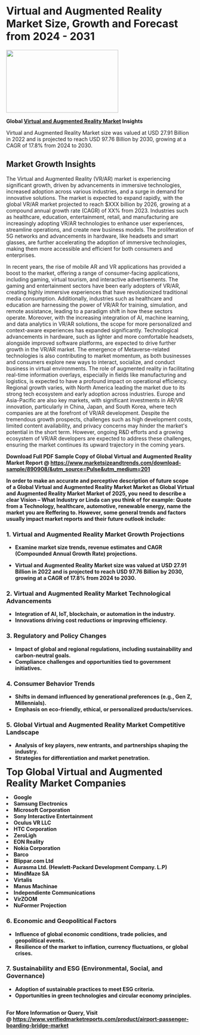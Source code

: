 <H1>Virtual and Augmented Reality Market Size, Growth and Forecast from 2024 - 2031</H1><img class="aligncenter size-medium wp-image-584254" src="https://thirdeyenews.in/wp-content/uploads/2024/09/Global-Market-Research-300x168.jpeg" alt="" width="300" height="168" /><p><strong>Global&nbsp;<a href="https://www.marketsizeandtrends.com/download-sample/890908/&amp;utm_source=Pulse&amp;utm_medium=201">Virtual and Augmented Reality Market</a> Insights</strong></p><p>Virtual and Augmented Reality Market size was valued at USD 27.91 Billion in 2022 and is projected to reach USD 97.76 Billion by 2030, growing at a CAGR of 17.8% from 2024 to 2030.</p><p><h2>Market Growth Insights</h2> <p>The Virtual and Augmented Reality (VR/AR) market is experiencing significant growth, driven by advancements in immersive technologies, increased adoption across various industries, and a surge in demand for innovative solutions. The market is expected to expand rapidly, with the global VR/AR market projected to reach $XXX billion by 2026, growing at a compound annual growth rate (CAGR) of XX% from 2023. Industries such as healthcare, education, entertainment, retail, and manufacturing are increasingly adopting VR/AR technologies to enhance user experiences, streamline operations, and create new business models. The proliferation of 5G networks and advancements in hardware, like headsets and smart glasses, are further accelerating the adoption of immersive technologies, making them more accessible and efficient for both consumers and enterprises.</p> <p><strong></strong></p> <p>In recent years, the rise of mobile AR and VR applications has provided a boost to the market, offering a range of consumer-facing applications, including gaming, virtual tourism, and interactive advertisements. The gaming and entertainment sectors have been early adopters of VR/AR, creating highly immersive experiences that have revolutionized traditional media consumption. Additionally, industries such as healthcare and education are harnessing the power of VR/AR for training, simulation, and remote assistance, leading to a paradigm shift in how these sectors operate. Moreover, with the increasing integration of AI, machine learning, and data analytics in VR/AR solutions, the scope for more personalized and context-aware experiences has expanded significantly. Technological advancements in hardware, such as lighter and more comfortable headsets, alongside improved software platforms, are expected to drive further growth in the VR/AR market. The emergence of Metaverse-related technologies is also contributing to market momentum, as both businesses and consumers explore new ways to interact, socialize, and conduct business in virtual environments. The role of augmented reality in facilitating real-time information overlays, especially in fields like manufacturing and logistics, is expected to have a profound impact on operational efficiency. Regional growth varies, with North America leading the market due to its strong tech ecosystem and early adoption across industries. Europe and Asia-Pacific are also key markets, with significant investments in AR/VR innovation, particularly in China, Japan, and South Korea, where tech companies are at the forefront of VR/AR development. Despite the tremendous growth prospects, challenges such as high development costs, limited content availability, and privacy concerns may hinder the market's potential in the short term. However, ongoing R&D efforts and a growing ecosystem of VR/AR developers are expected to address these challenges, ensuring the market continues its upward trajectory in the coming years. <p><strong></p><p><span class=""><strong>Download Full PDF Sample Copy of Global Virtual and Augmented Reality Market Report</strong> @ <a href="https://www.marketsizeandtrends.com/download-sample/890908/&amp;utm_source=Pulse&amp;utm_medium=201" target="_blank">https://www.marketsizeandtrends.com/download-sample/890908/&amp;utm_source=Pulse&amp;utm_medium=201</a></span></p><p>In order to make an accurate and perceptive description of future scope of a Global&nbsp;Virtual and Augmented Reality Market Market as Global&nbsp;Virtual and Augmented Reality Market Market of 2025, you need to describe a clear Vision &ndash; What Industry or Linda can you think of for example: Quote from a Technology, healthcare, automotive, renewable energy, name the market you are Reffering to. However, some general trends and factors usually impact market reports and their future outlook include:</p><h3>1.&nbsp;<strong>Virtual and Augmented Reality Market Growth Projections</strong></h3><ul><li>Examine market size trends, revenue estimates and CAGR (Compounded Annual Growth Rate) projections.</li><li><p>Virtual and Augmented Reality Market size was valued at USD 27.91 Billion in 2022 and is projected to reach USD 97.76 Billion by 2030, growing at a CAGR of 17.8% from 2024 to 2030.</p></li></ul><h3>2.&nbsp;<strong>Virtual and Augmented Reality Market Technological Advancements</strong></h3><ul><li>Integration of AI, IoT, blockchain, or automation in the industry.</li><li>Innovations driving cost reductions or improving efficiency.</li></ul><h3>3.&nbsp;<strong>Regulatory and Policy Changes</strong></h3><ul><li>Impact of global and regional regulations, including sustainability and carbon-neutral goals.</li><li>Compliance challenges and opportunities tied to government initiatives.</li></ul><h3>4.&nbsp;<strong>Consumer Behavior Trends</strong></h3><ul><li>Shifts in demand influenced by generational preferences (e.g., Gen Z, Millennials).</li><li>Emphasis on eco-friendly, ethical, or personalized products/services.</li></ul><h3>5.&nbsp;<strong>Global Virtual and Augmented Reality Market Competitive Landscape</strong></h3><ul><li>Analysis of key players, new entrants, and partnerships shaping the industry.</li><li>Strategies for differentiation and market penetration.</li></ul><p data-pm-slice="1 1 []"><span style="color: inherit; font-family: inherit; font-size: 25px;">Top Global Virtual and Augmented Reality Market Companies</span></p><div class="" data-test-id=""><p><li>Google</li><li> Samsung Electronics</li><li> Microsoft Corporation</li><li> Sony Interactive Entertainment</li><li> Oculus VR LLC</li><li> HTC Corporation</li><li> ZeroLigh</li><li> EON Reality</li><li> Nokia Corporation</li><li> Barco</li><li> Blippar.com Ltd</li><li> Aurasma Ltd. (Hewlett-Packard Development Company. L.P)</li><li> MindMaze SA</li><li> Virtalis</li><li> Manus Machinae</li><li> Independiente Communications</li><li> VirZOOM</li><li> NuFormer Projection</li></p></div><h3>6.&nbsp;<strong>Economic and Geopolitical Factors</strong></h3><ul><li>Influence of global economic conditions, trade policies, and geopolitical events.</li><li>Resilience of the market to inflation, currency fluctuations, or global crises.</li></ul><h3>7.&nbsp;<strong>Sustainability and ESG (Environmental, Social, and Governance)</strong></h3><ul><li>Adoption of sustainable practices to meet ESG criteria.</li><li>Opportunities in green technologies and circular economy principles.</li></ul><h2><strong style="font-size: 14px;">For More Information or Query, Visit @&nbsp;</strong><a style="background-color: #ffffff; font-size: 14px;" href="https://www.marketsizeandtrends.com/report/virtual-and-augmented-reality-market-/" target="_blank">https://www.verifiedmarketreports.com/product/airport-passenger-boarding-bridge-market</a></h2>

